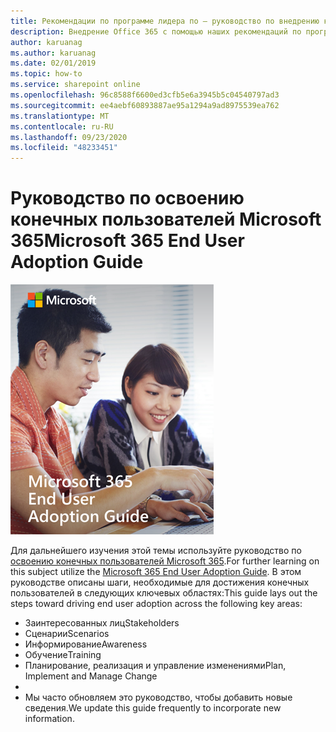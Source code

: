 ```yaml
---
title: Рекомендации по программе лидера по — руководство по внедрению конечных пользователей (Майкрософт 365)
description: Внедрение Office 365 с помощью наших рекомендаций по программе лидера по
author: karuanag
ms.author: karuanag
ms.date: 02/01/2019
ms.topic: how-to
ms.service: sharepoint online
ms.openlocfilehash: 96c8588f6600ed3cfb5e6a3945b5c04540797ad3
ms.sourcegitcommit: ee4aebf60893887ae95a1294a9ad8975539ea762
ms.translationtype: MT
ms.contentlocale: ru-RU
ms.lasthandoff: 09/23/2020
ms.locfileid: "48233451"
---
```

# <a name="microsoft-365-end-user-adoption-guide"></a><span data-ttu-id="f18d7-103">Руководство по освоению конечных пользователей Microsoft 365</span><span class="sxs-lookup"><span data-stu-id="f18d7-103">Microsoft 365 End User Adoption Guide</span></span>

![Руководство по внедрению Microsoft 365](media/m365euguide.png)

<span data-ttu-id="f18d7-105">Для дальнейшего изучения этой темы используйте руководство по [освоению конечных пользователей Microsoft 365](https://aka.ms/adoptionguide).</span><span class="sxs-lookup"><span data-stu-id="f18d7-105">For further learning on this subject utilize the [Microsoft 365 End User Adoption Guide](https://aka.ms/adoptionguide).</span></span> <span data-ttu-id="f18d7-106">В этом руководстве описаны шаги, необходимые для достижения конечных пользователей в следующих ключевых областях:</span><span class="sxs-lookup"><span data-stu-id="f18d7-106">This guide lays out the steps toward driving end user adoption across the following key areas:</span></span>

- <span data-ttu-id="f18d7-107">Заинтересованных лиц</span><span class="sxs-lookup"><span data-stu-id="f18d7-107">Stakeholders</span></span>
- <span data-ttu-id="f18d7-108">Сценарии</span><span class="sxs-lookup"><span data-stu-id="f18d7-108">Scenarios</span></span>
- <span data-ttu-id="f18d7-109">Информирование</span><span class="sxs-lookup"><span data-stu-id="f18d7-109">Awareness</span></span>
- <span data-ttu-id="f18d7-110">Обучение</span><span class="sxs-lookup"><span data-stu-id="f18d7-110">Training</span></span> 
- <span data-ttu-id="f18d7-111">Планирование, реализация и управление изменениями</span><span class="sxs-lookup"><span data-stu-id="f18d7-111">Plan, Implement and Manage Change</span></span>
- 
- <span data-ttu-id="f18d7-112">Мы часто обновляем это руководство, чтобы добавить новые сведения.</span><span class="sxs-lookup"><span data-stu-id="f18d7-112">We update this guide frequently to incorporate new information.</span></span>